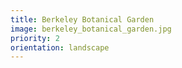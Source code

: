 ```yaml
---
title: Berkeley Botanical Garden
image: berkeley_botanical_garden.jpg
priority: 2
orientation: landscape
---
```

